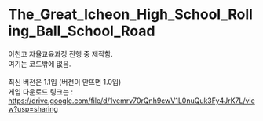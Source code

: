 # The_Great_Icheon_High_School_Rolling_Ball_School_Road

이천고 자율교육과정 진행 중 제작함.\
여기는 코드밖에 없음.\
\
최신 버전은 1.1임 (버전이 안뜨면 1.0임)\
게임 다운로드 링크는 : https://drive.google.com/file/d/1vemrv70rQnh9cwV1L0nuQuk3Fy4JrK7L/view?usp=sharing
